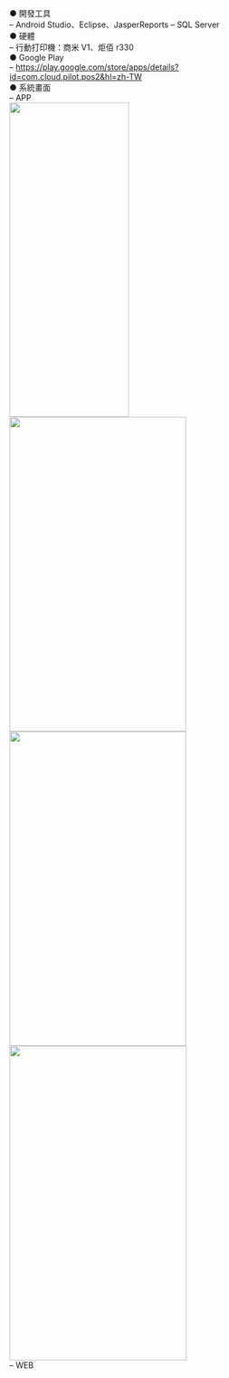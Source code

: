 ● 開發工具  
– Android Studio、Eclipse、JasperReports
– SQL Server  
● 硬體  
– 行動打印機：商米 V1、炬佰 r330  
● Google Play  
– https://play.google.com/store/apps/details?id=com.cloud.pilot.pos2&hl=zh-TW  
● 系統畫面  
– APP  
<img width="211" height="555" src="https://github.com/xuejiajie/Experience/assets/22809971/3f5c4136-3b3b-450e-9d68-3938b661032a"/>
<img width="312" height="555" src="https://github.com/xuejiajie/Experience/assets/22809971/b0ed2bc5-db09-4245-912e-96268e47fdf6"/>  
<img width="312" height="555" src="https://github.com/xuejiajie/Experience/assets/22809971/34caa8c0-2439-429c-9d38-4604266ad144"/>
<img width="313" height="555" src="https://github.com/xuejiajie/Experience/assets/22809971/fa3e27e3-b3e7-43c6-9e92-46a0dac0dca0"/>  
– WEB  
